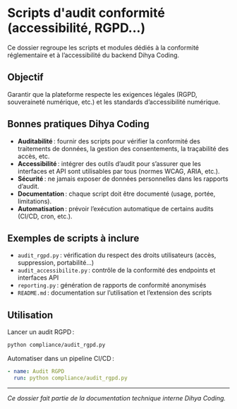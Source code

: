 # Scripts d'audit conformité (accessibilité, RGPD...)

Ce dossier regroupe les scripts et modules dédiés à la conformité réglementaire et à l’accessibilité du backend Dihya Coding.

## Objectif

Garantir que la plateforme respecte les exigences légales (RGPD, souveraineté numérique, etc.) et les standards d’accessibilité numérique.

## Bonnes pratiques Dihya Coding

- **Auditabilité** : fournir des scripts pour vérifier la conformité des traitements de données, la gestion des consentements, la traçabilité des accès, etc.
- **Accessibilité** : intégrer des outils d’audit pour s’assurer que les interfaces et API sont utilisables par tous (normes WCAG, ARIA, etc.).
- **Sécurité** : ne jamais exposer de données personnelles dans les rapports d’audit.
- **Documentation** : chaque script doit être documenté (usage, portée, limitations).
- **Automatisation** : prévoir l’exécution automatique de certains audits (CI/CD, cron, etc.).

## Exemples de scripts à inclure

- `audit_rgpd.py` : vérification du respect des droits utilisateurs (accès, suppression, portabilité…)
- `audit_accessibilite.py` : contrôle de la conformité des endpoints et interfaces API
- `reporting.py` : génération de rapports de conformité anonymisés
- `README.md` : documentation sur l’utilisation et l’extension des scripts

## Utilisation

Lancer un audit RGPD :

```bash
python compliance/audit_rgpd.py
```

Automatiser dans un pipeline CI/CD :

```yaml
- name: Audit RGPD
  run: python compliance/audit_rgpd.py
```

---

*Ce dossier fait partie de la documentation technique interne Dihya Coding.*